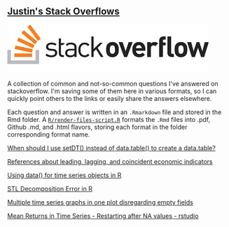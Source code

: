## [Justin's Stack Overflows](https://stackoverflow.com/users/5741981/justin)

[![](https://github.com/JustinMShea/stack-overflow/blob/master/graphics/stackoverflow_icon.png)](https://stackoverflow.com/users/5741981/justin)

A collection of common and not-so-common questions I've answered on stackoverflow. I'm saving some of them here in various formats, so I can quickly point others to the links or easily share the answers elsewhere. 

Each question and answer is written in an `.Rmarkdown` file and stored in the Rmd folder. A [`R/render-files-script.R`](https://github.com/JustinMShea/stack-overflow/blob/master/R/render-files-script.R) formats the `.Rmd` files into .pdf, Github .md, and .html flavors, storing each format in the folder corresponding format name.


[When should I use setDT() instead of data.table() to create a data.table?](https://github.com/JustinMShea/stack-overflow/blob/master/github_documents/When_should_I_use_setDT_instead_of_data.table_to_create_a_datatable.md)

[References about leading, lagging, and coincident economic indicators](https://github.com/JustinMShea/stack-overflow/blob/master/answered/References_about_leading%2C_lagging%2C_and_coincident_economic_indicators.pdf)

[Using data() for time series objects in R](https://github.com/JustinMShea/stack-overflow/blob/master/github_documents/Using_%60data%60_for_time_series_objects_in_R.md)

[STL Decomposition Error in R](https://github.com/JustinMShea/stack-overflow/blob/master/answered/STL_ts_frequency_%3D_1.pdf)

[Multiple time series graphs in one plot disregarding empty fields](https://github.com/JustinMShea/stack-overflow/blob/master/github_documents/multiple_time_series_graphs_in_one_plot_disregarding_empty_fields.md)

[Mean Returns in Time Series - Restarting after NA values - rstudio](https://github.com/JustinMShea/stack-overflow/blob/master/github_documents/Mean_Returns_in_Time_Series-Restarting_after_NA_values-rstudio.md)